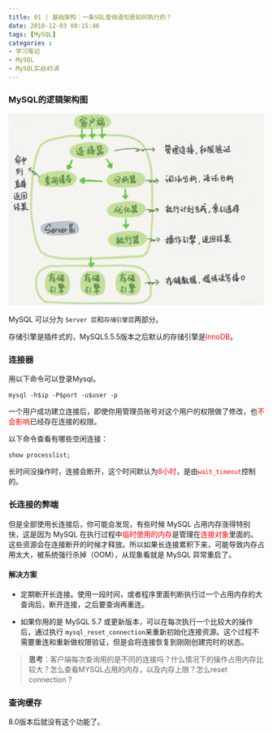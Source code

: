 ```yaml
---
title: 01 | 基础架构：一条SQL查询语句是如何执行的？
date: 2018-12-03 00:15:46
tags: [MySQL]
categories :
- 学习笔记
- MySQL
- MySQL实战45讲
---
```




### MySQL的逻辑架构图

![](MySQL实战45讲（一）\MySQL的逻辑架构图.png)

MySQL 可以分为 `Server 层`和`存储引擎层`两部分。

存储引擎是插件式的，MySQL5.5.5版本之后默认的存储引擎是<font color = "red">InnoDB</font>。



### 连接器

用以下命令可以登录Mysql。

```mysql
mysql -h$ip -P$port -u$user -p
```

一个用户成功建立连接后，即使你用管理员账号对这个用户的权限做了修改，也<font color = "red">不会影响</font>已经存在连接的权限。

以下命令查看有哪些空闲连接：

```mysql
show processlist;
```

长时间没操作时，连接会断开，这个时间默认为<font color ="red">8小时</font>，是由<font color = "red">`wait_timeout`</font>控制的。

### 长连接的弊端

但是全部使用长连接后，你可能会发现，有些时候 MySQL 占用内存涨得特别快，这是因为 MySQL 在执行过程中<font color ="red">临时使用的内存</font>是管理在<font color="red">连接对象</font>里面的。这些资源会在连接断开的时候才释放。所以如果长连接累积下来，可能导致内存占用太大，被系统强行杀掉（OOM），从现象看就是 MySQL 异常重启了。

#### 解决方案

- 定期断开长连接。使用一段时间，或者程序里面判断执行过一个占用内存的大查询后，断开连接，之后要查询再重连。


- 如果你用的是 MySQL 5.7 或更新版本，可以在每次执行一个比较大的操作后，通过执行 `mysql_reset_connection`来重新初始化连接资源。这个过程不需要重连和重新做权限验证，但是会将连接恢复到刚刚创建完时的状态。

>
> **思考**：客户端每次查询用的是不同的连接吗？什么情况下的操作占用内存比较大？怎么查看MYSQL占用的内存，以及内存上限？怎么reset connection？
>

### 查询缓存

8.0版本后就没有这个功能了。



